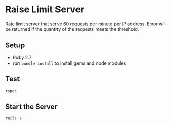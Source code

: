 # Raise Limit Server

Rate limit server that serve 60 requests per minute per IP address.
Error will be returned if the quantity of the requests meets the threshold.

## Setup

- Ruby 2.7
- run `bundle install` to install gems and node modules

## Test

```
rspec
```

## Start the Server

```
rails s
```
